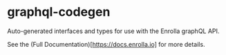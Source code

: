 # graphql-codegen

Auto-generated interfaces and types for use with the Enrolla graphQL API.

See the (Full Documentation)[https://docs.enrolla.io] for more details.
